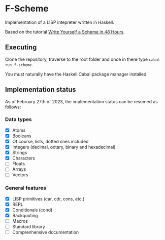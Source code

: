 # F-Scheme

Implementation of a LISP intepreter written in Haskell.

Based on the tutorial [Write Yourself a Scheme in 48 Hours](https://en.wikibooks.org/wiki/Write_Yourself_a_Scheme_in_48_Hours).

## Executing

Clone the repository, traverse to the root folder and once in there type `cabal run f-scheme`.

You must naturally have the Haskell Cabal package manager installed.

## Implementation status

As of February 27th of 2023, the implementation status can be resumed as follows:

### Data types
- [x] Atoms
- [x] Booleans
- [x] Of course, lists, dotted ones included
- [x] Integers (decimal, octary, binary and hexadecimal)
- [x] Strings
- [x] Characters
- [ ] Floats
- [ ] Arrays
- [ ] Vectors

### General features
- [x] LISP primitives (car, cdr, cons, etc.)
- [x] REPL
- [x] Conditionals (cond)
- [x] Backquoting
- [ ] Macros
- [ ] Standard library
- [ ] Comprenhensive documentation
